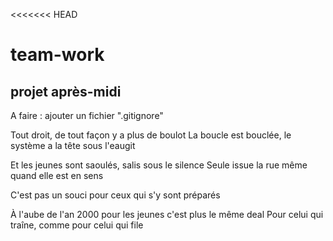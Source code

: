 <<<<<<< HEAD
# team-work
## projet après-midi 
A faire : ajouter un fichier ".gitignore"

Tout droit, de tout façon y a plus de boulot
La boucle est bouclée, le système a la tête sous l'eaugit 

Et les jeunes sont saoulés, salis sous le silence
Seule issue la rue même quand elle est en sens

C'est pas un souci pour ceux qui s'y sont préparés

À l'aube de l'an 2000 pour les jeunes c'est plus le même deal
Pour celui qui traîne, comme pour celui qui file


